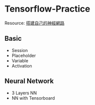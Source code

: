 # Tensorflow-Practice


Resource: [搭建自己的神經網路](https://morvanzhou.github.io/tutorials/machine-learning/tensorflow/)


## Basic
- Session
- Placeholder
- Variable
- Activation

## Neural Network
- 3 Layers NN
- NN with Tensorboard


